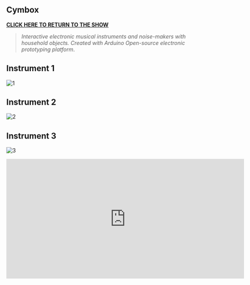 
## **Cymbox**
[**CLICK HERE TO RETURN TO THE SHOW**](http://www.yourcarsextendedwarranty.com/)


> _Interactive electronic musical instruments and noise-makers with household objects. Created with Arduino Open-source electronic prototyping platform_.




## Instrument 1

![1]({{site.baseurl}}/cymbox1.png)



## Instrument 2

![2]({{site.baseurl}}//cymbox2.png)



## Instrument 3

![3]({{site.baseurl}}//cymbox3.png)




<iframe width="625" height="315" src="https://www.youtube.com/embed/_lwG59rswQo" title="YouTube video player" frameborder="0" allow="accelerometer; autoplay; clipboard-write; encrypted-media; gyroscope; picture-in-picture" allowfullscreen></iframe>


